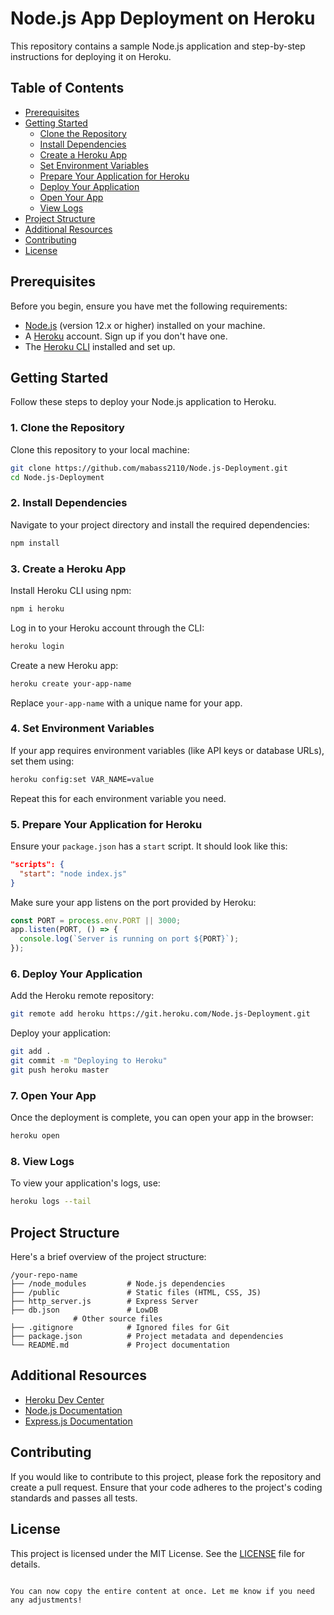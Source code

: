 
# Node.js App Deployment on Heroku

This repository contains a sample Node.js application and step-by-step instructions for deploying it on Heroku. 

## Table of Contents

- [Prerequisites](#prerequisites)
- [Getting Started](#getting-started)
  - [Clone the Repository](#1-clone-the-repository)
  - [Install Dependencies](#2-install-dependencies)
  - [Create a Heroku App](#3-create-a-heroku-app)
  - [Set Environment Variables](#4-set-environment-variables)
  - [Prepare Your Application for Heroku](#5-prepare-your-application-for-heroku)
  - [Deploy Your Application](#6-deploy-your-application)
  - [Open Your App](#7-open-your-app)
  - [View Logs](#8-view-logs)
- [Project Structure](#project-structure)
- [Additional Resources](#additional-resources)
- [Contributing](#contributing)
- [License](#license)

## Prerequisites

Before you begin, ensure you have met the following requirements:

- [Node.js](https://nodejs.org/) (version 12.x or higher) installed on your machine.
- A [Heroku](https://www.heroku.com/) account. Sign up if you don't have one.
- The [Heroku CLI](https://devcenter.heroku.com/articles/heroku-cli) installed and set up.

## Getting Started

Follow these steps to deploy your Node.js application to Heroku.

### 1. Clone the Repository

Clone this repository to your local machine:

```bash
git clone https://github.com/mabass2110/Node.js-Deployment.git
cd Node.js-Deployment
```

### 2. Install Dependencies

Navigate to your project directory and install the required dependencies:

```bash
npm install
```

### 3. Create a Heroku App

Install Heroku CLI using npm:

```bash
npm i heroku
```

Log in to your Heroku account through the CLI:

```bash
heroku login
```

Create a new Heroku app:

```bash
heroku create your-app-name
```

Replace `your-app-name` with a unique name for your app.

### 4. Set Environment Variables

If your app requires environment variables (like API keys or database URLs), set them using:

```bash
heroku config:set VAR_NAME=value
```

Repeat this for each environment variable you need.

### 5. Prepare Your Application for Heroku

Ensure your `package.json` has a `start` script. It should look like this:

```json
"scripts": {
  "start": "node index.js"
}
```

Make sure your app listens on the port provided by Heroku:

```javascript
const PORT = process.env.PORT || 3000;
app.listen(PORT, () => {
  console.log(`Server is running on port ${PORT}`);
});
```

### 6. Deploy Your Application

Add the Heroku remote repository:

```bash
git remote add heroku https://git.heroku.com/Node.js-Deployment.git
```

Deploy your application:

```bash
git add .
git commit -m "Deploying to Heroku"
git push heroku master
```

### 7. Open Your App

Once the deployment is complete, you can open your app in the browser:

```bash
heroku open
```

### 8. View Logs

To view your application's logs, use:

```bash
heroku logs --tail
```

## Project Structure

Here's a brief overview of the project structure:

```
/your-repo-name
├── /node_modules         # Node.js dependencies
├── /public               # Static files (HTML, CSS, JS)
├── http_server.js        # Express Server
├── db.json               # LowDB
              # Other source files
├── .gitignore            # Ignored files for Git
├── package.json          # Project metadata and dependencies
└── README.md             # Project documentation
```

## Additional Resources

- [Heroku Dev Center](https://devcenter.heroku.com/)
- [Node.js Documentation](https://nodejs.org/en/docs/)
- [Express.js Documentation](https://expressjs.com/)


## Contributing

If you would like to contribute to this project, please fork the repository and create a pull request. Ensure that your code adheres to the project's coding standards and passes all tests.

## License

This project is licensed under the MIT License. See the [LICENSE](LICENSE) file for details.
```

You can now copy the entire content at once. Let me know if you need any adjustments!


